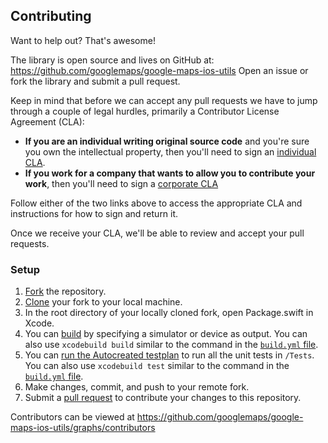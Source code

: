 ## Contributing

Want to help out? That's awesome!

The library is open source and lives on GitHub at:
https://github.com/googlemaps/google-maps-ios-utils
Open an issue or fork the library and submit a pull request.

Keep in mind that before we can accept any pull requests we have to jump
through a couple of legal hurdles, primarily a Contributor License Agreement
(CLA):

- **If you are an individual writing original source code**
  and you're sure you own the intellectual property,
  then you'll need to sign an
  [individual CLA](https://developers.google.com/open-source/cla/individual).
- **If you work for a company that wants to allow you to contribute your work**,
  then you'll need to sign a
  [corporate CLA](https://developers.google.com/open-source/cla/corporate)

Follow either of the two links above to access the appropriate CLA and
instructions for how to sign and return it.

Once we receive your CLA, we'll be able to review and accept your pull requests.

### Setup

1. [Fork](https://docs.github.com/en/pull-requests/collaborating-with-pull-requests/working-with-forks/fork-a-repo?tool=webui) the repository.
2. [Clone](https://docs.github.com/en/pull-requests/collaborating-with-pull-requests/working-with-forks/fork-a-repo?tool=webui) your fork to your local machine.
3. In the root directory of your locally cloned fork, open Package.swift in Xcode.
4. You can [build](https://docs.github.com/en/pull-requests/collaborating-with-pull-requests/working-with-forks/fork-a-repo?tool=webui) by specifying a simulator or device as output. You can also use `xcodebuild build` similar to the command in the [`build.yml` file](https://github.com/googlemaps/google-maps-ios-utils/blob/main/.github/workflows/build.yml).
5. You can [run the Autocreated testplan](https://developer.apple.com/documentation/xcode/running-tests-and-interpreting-results) to run all the unit tests in `/Tests`. You can also use `xcodebuild test` similar to the command in the [`build.yml` file](https://github.com/googlemaps/google-maps-ios-utils/blob/main/.github/workflows/build.yml).
6. Make changes, commit, and push to your remote fork.
7. Submit a [pull request](https://docs.github.com/en/pull-requests/collaborating-with-pull-requests/proposing-changes-to-your-work-with-pull-requests/creating-a-pull-request-from-a-fork) to contribute your changes to this repository.

Contributors can be viewed at
https://github.com/googlemaps/google-maps-ios-utils/graphs/contributors
